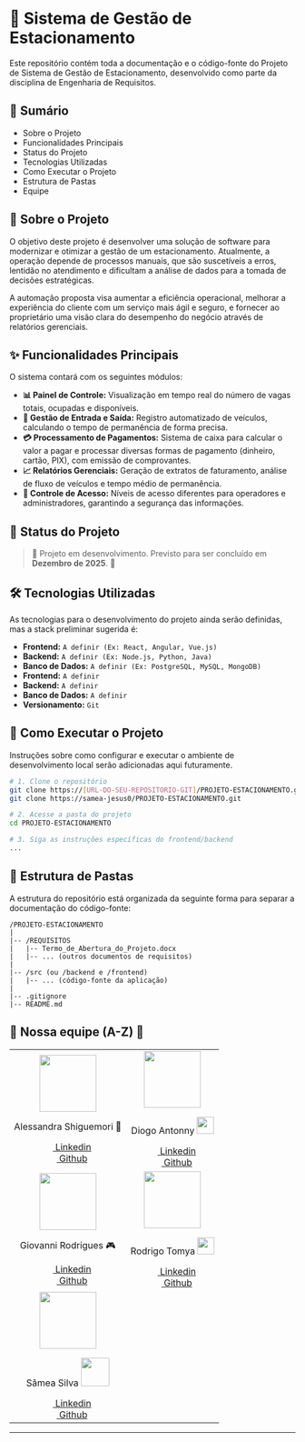 # 🚗 Sistema de Gestão de Estacionamento

Este repositório contém toda a documentação e o código-fonte do Projeto de Sistema de Gestão de Estacionamento, desenvolvido como parte da disciplina de Engenharia de Requisitos.

## 📝 Sumário

  - Sobre o Projeto
  - Funcionalidades Principais
  - Status do Projeto
  - Tecnologias Utilizadas
  - Como Executar o Projeto
  - Estrutura de Pastas
  - Equipe

## 📖 Sobre o Projeto

O objetivo deste projeto é desenvolver uma solução de software para modernizar e otimizar a gestão de um estacionamento. Atualmente, a operação depende de processos manuais, que são suscetíveis a erros, lentidão no atendimento e dificultam a análise de dados para a tomada de decisões estratégicas.

A automação proposta visa aumentar a eficiência operacional, melhorar a experiência do cliente com um serviço mais ágil e seguro, e fornecer ao proprietário uma visão clara do desempenho do negócio através de relatórios gerenciais.

## ✨ Funcionalidades Principais

O sistema contará com os seguintes módulos:

  - **📊 Painel de Controle:** Visualização em tempo real do número de vagas totais, ocupadas e disponíveis.
  - **🔄 Gestão de Entrada e Saída:** Registro automatizado de veículos, calculando o tempo de permanência de forma precisa.
  - **💳 Processamento de Pagamentos:** Sistema de caixa para calcular o valor a pagar e processar diversas formas de pagamento (dinheiro, cartão, PIX), com emissão de comprovantes.
  - **📈 Relatórios Gerenciais:** Geração de extratos de faturamento, análise de fluxo de veículos e tempo médio de permanência.
  - **🔐 Controle de Acesso:** Níveis de acesso diferentes para operadores e administradores, garantindo a segurança das informações.

## 🚀 Status do Projeto

> 🚧 Projeto em desenvolvimento. Previsto para ser concluído em **Dezembro de 2025**. 🚧

## 🛠️ Tecnologias Utilizadas

As tecnologias para o desenvolvimento do projeto ainda serão definidas, mas a stack preliminar sugerida é:

  - **Frontend:** `A definir (Ex: React, Angular, Vue.js)`
  - **Backend:** `A definir (Ex: Node.js, Python, Java)`
  - **Banco de Dados:** `A definir (Ex: PostgreSQL, MySQL, MongoDB)`
  - **Frontend:** `A definir`
  - **Backend:** `A definir`
  - **Banco de Dados:** `A definir`
  - **Versionamento:** `Git`

## 🏃 Como Executar o Projeto

Instruções sobre como configurar e executar o ambiente de desenvolvimento local serão adicionadas aqui futuramente.

```bash
# 1. Clone o repositório
git clone https://[URL-DO-SEU-REPOSITORIO-GIT]/PROJETO-ESTACIONAMENTO.git
git clone https://samea-jesus0/PROJETO-ESTACIONAMENTO.git

# 2. Acesse a pasta do projeto
cd PROJETO-ESTACIONAMENTO

# 3. Siga as instruções específicas do frontend/backend
...
```

## 📁 Estrutura de Pastas

A estrutura do repositório está organizada da seguinte forma para separar a documentação do código-fonte:

```
/PROJETO-ESTACIONAMENTO
|
|-- /REQUISITOS
|   |-- Termo_de_Abertura_do_Projeto.docx
|   |-- ... (outros documentos de requisitos)
|
|-- /src (ou /backend e /frontend)
|   |-- ... (código-fonte da aplicação)
|
|-- .gitignore
|-- README.md
```

## 💪 Nossa equipe (A-Z) 💪

<table align="center">
  <tr>
    <td align="center">
      <img src="./Membros/Alessandra.jpg" width="100px">
      <p>Alessandra Shiguemori 🦊</p>
      <a href="https://www.linkedin.com/in/alessandra-shiguemori-32368131/"><img src="https://cdn-icons-png.flaticon.com/512/145/145807.png" width="15px">  Linkedin</a>
      <br>
      <a href="https://github.com/foxczie"><img src="https://cdn-icons-png.flaticon.com/512/733/733553.png" width="15px">  Github</a>
    </td>
    <td align="center">
      <img src="./Membros/Diogo.jpg" width="100px">
      <p>Diogo Antonny <img src="https://crystalpng.com/wp-content/uploads/2024/08/BERSERK-LOGO.png" width="30px"></p>
      <a href="https://www.linkedin.com/in/diogo-antonny/"><img src="https://cdn-icons-png.flaticon.com/512/145/145807.png" width="15px">  Linkedin</a>
      <br>
      <a href="https://github.com/DiogoJP202"><img src="https://cdn-icons-png.flaticon.com/512/733/733553.png" width="15px">  Github</a>
    </td>
  </tr>
  <tr>
    <td align="center">
      <img src="./Membros/Giovanni.jpg" width="100px">
      <p>Giovanni Rodrigues 🎮</p>
      <a href="https://www.linkedin.com/in/giovanni-rodrigues-5b2259325/"><img src="https://cdn-icons-png.flaticon.com/512/145/145807.png" width="15px">  Linkedin</a>
      <br>
      <a href="https://github.com/GioDev29"><img src="https://cdn-icons-png.flaticon.com/512/733/733553.png" width="15px">  Github</a>
    </td>
    <td align="center">
      <img src="./Membros/Rodrigo.jpg" width="100px">
      <p>Rodrigo Tomya <img src="./Icones/badtzmaru.png" width="30px"></p>
      <a href="https://www.linkedin.com/in/rodrigo-tomya-maruyama-7483462ab/"><img src="https://cdn-icons-png.flaticon.com/512/145/145807.png" width="15px">  Linkedin</a>
      <br>
      <a href="https://github.com/DigoTomya"><img src="https://cdn-icons-png.flaticon.com/512/733/733553.png" width="15px">  Github</a>
    </td>
  </tr>
  <tr>
    <td align="center">
      <img src="./Membros/Samea.jpg" width="100px">
      <p>Sâmea Silva <img src="./Icones/cinnamonroll.png" width="50px"></p>
      <a href="https://www.linkedin.com/in/samea-silva/"><img src="https://cdn-icons-png.flaticon.com/512/145/145807.png" width="15px">  Linkedin</a>
      <br>
      <a href="https://github.com/samea-jesus0"><img src="https://cdn-icons-png.flaticon.com/512/733/733553.png" width="15px">  Github</a>
    </td>
    <td></td>
  </tr>
</table>

-----
